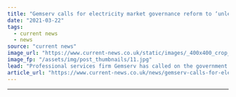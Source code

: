```yaml
---
title: "Gemserv calls for electricity market governance reform to ‘unleash’ decarbonisation"
date: "2021-03-22"
tags: 
  - current news
  - news
source: "current news"
image_url: "https://www.current-news.co.uk/static/images/_400x400_crop_center-center/Emissions-pixabay-NC.jpg"
image_fp: "/assets/img/post_thumbnails/11.jpg"
lead: "Professional services firm Gemserv has called on the government to reform governance of the UK energy market to enable the energy transition."
article_url: "https://www.current-news.co.uk/news/gemserv-calls-for-electricity-market-governance-reform-to-unleash-decarbonisation?utm_source=rss-feeds&utm_medium=rss&utm_campaign=rss"
---
```


---
